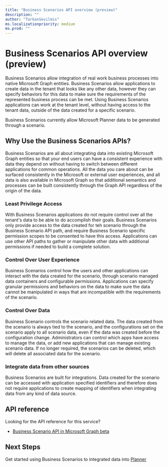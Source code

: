 ```yaml
---
title: "Business Scenarios API overview (preview)"
description: ""
author: "TarkanSevilmis"
ms.localizationpriority: medium
ms.prod: ""
---
```


# Business Scenarios API overview (preview)

Business Scenarios allow integration of real work business processes into native Microsoft Graph entities. Business Scenarios allow applications to create data in the tenant that looks like any other data, however they can specify behaviors for this data to make sure the requirements of the represented business process can be met. Using Business Scenarios applications can work at the tenant level, without having access to the tenant data, outside of the data created for a specific scenario.

Business Scenarios currently allow Microsoft Planner data to be generated through a scenario.

## Why Use the Business Scenarios APIs?

Business Scenarios are all about integrating data into existing Microsoft Graph entities so that your end users can have a consistent experience with data they depend on without having to switch between different applications for common operations. All the data you care about can be surfaced consistently in the Microsoft or external user experiences, and all data is also available in Microsoft Graph so that additional semantics and processes can be built consistently through the Graph API regardless of the origin of the data.

### Least Privilege Access

With Business Scenarios applications do not require control over all the tenant's data to be able to do accomplish their goals. Business Scenarios only provide access to the data created for teh scenario through the Business Scenario API path, and require Business Scenario specific permission scopes to be consented to have this access. Applications can use other API paths to gather or manipulate other data with additional permissions if needed to build a complete solution.

### Control Over User Experience

Business Scenarios control how the users and other applications can interact with the data created for the scenario, through scenario managed data containers and configurable permissions. Applications can specify granular permissions and behaviors on the data to make sure the data cannot be manipulated in ways that are incompatible with the requirements of the scenario.

### Control Over Data

Business Scenario controls the scenario related data. The data created from the scenario is always tied to the scenario, and the configurations set on the scenario apply to all scenario data, even if the data was created before the configuration change. Administrators can control which apps have access to manage the data, or add new applications that can manage existing scenario data. If no longer required, the scenarios can be deleted, which will delete all associated data for the scenario.

### Integrate data from other sources

Business Scenarios are built for integrations. Data created for the scenario can be accessed with application specified identifiers and therefore does not require applications to create mapping of identifiers when integrating data from any kind of data source.

## API reference

Looking for the API reference for this service?

* [Business Scenario API in Microsoft Graph beta](/graph/api/resources/businessscenario-overview)

## Next Steps

Get started using Business Scenarios to integrated data into [Planner](/graph/api/resources/businessscenario-planner-overview)
